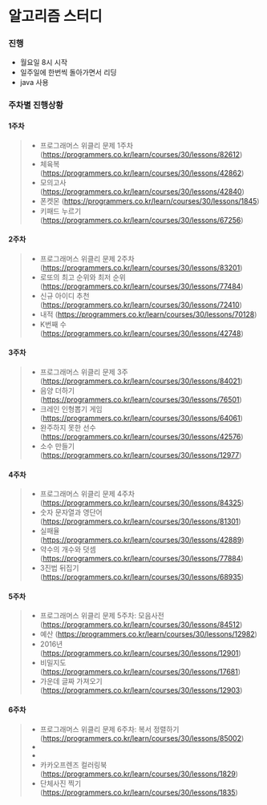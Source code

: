# 알고리즘 스터디
### 진행
 - 월요일 8시 시작
 - 일주일에 한번씩 돌아가면서 리딩
 - java 사용
### 주차별 진행상황

#### 1주차
> - 프로그래머스 위클리 문제 1주차 (https://programmers.co.kr/learn/courses/30/lessons/82612)
> - 체육복 (https://programmers.co.kr/learn/courses/30/lessons/42862)
> - 모의고사 (https://programmers.co.kr/learn/courses/30/lessons/42840)
> - 폰켓몬 (https://programmers.co.kr/learn/courses/30/lessons/1845)
> - 키패드 누르기 (https://programmers.co.kr/learn/courses/30/lessons/67256)

#### 2주차
> - 프로그래머스 위클리 문제 2주차 (https://programmers.co.kr/learn/courses/30/lessons/83201)
> - 로또의 최고 순위와 최저 순위 (https://programmers.co.kr/learn/courses/30/lessons/77484)
> - 신규 아이디 추천 (https://programmers.co.kr/learn/courses/30/lessons/72410)
> - 내적 (https://programmers.co.kr/learn/courses/30/lessons/70128)
> - K번째 수 (https://programmers.co.kr/learn/courses/30/lessons/42748)

#### 3주차
> - 프로그래머스 위클리 문제 3주 (https://programmers.co.kr/learn/courses/30/lessons/84021)
> - 음양 더하기 (https://programmers.co.kr/learn/courses/30/lessons/76501)
> - 크레인 인형뽑기 게임 (https://programmers.co.kr/learn/courses/30/lessons/64061)
> - 완주하지 못한 선수 (https://programmers.co.kr/learn/courses/30/lessons/42576)
> - 소수 만들기 (https://programmers.co.kr/learn/courses/30/lessons/12977)

#### 4주차
> - 프로그래머스 위클리 문제 4주차 (https://programmers.co.kr/learn/courses/30/lessons/84325)
> - 숫자 문자열과 영단어 (https://programmers.co.kr/learn/courses/30/lessons/81301)
> - 실패율 (https://programmers.co.kr/learn/courses/30/lessons/42889)
> - 약수의 개수와 덧셈 (https://programmers.co.kr/learn/courses/30/lessons/77884)
> - 3진법 뒤집기 (https://programmers.co.kr/learn/courses/30/lessons/68935)

#### 5주차
> - 프로그래머스 위클리 문제 5주차: 모음사전 (https://programmers.co.kr/learn/courses/30/lessons/84512)
> - 예산 (https://programmers.co.kr/learn/courses/30/lessons/12982)
> - 2016년 (https://programmers.co.kr/learn/courses/30/lessons/12901)
> - 비밀지도 (https://programmers.co.kr/learn/courses/30/lessons/17681)
> - 가운데 글짜 가져오기 (https://programmers.co.kr/learn/courses/30/lessons/12903)

#### 6주차
> - 프로그래머스 위클리 문제 6주차: 복서 정렬하기 (https://programmers.co.kr/learn/courses/30/lessons/85002)
> - 
> - 
> - 카카오프렌즈 컬러링북 (https://programmers.co.kr/learn/courses/30/lessons/1829)
> - 단체사진 찍기 (https://programmers.co.kr/learn/courses/30/lessons/1835)
